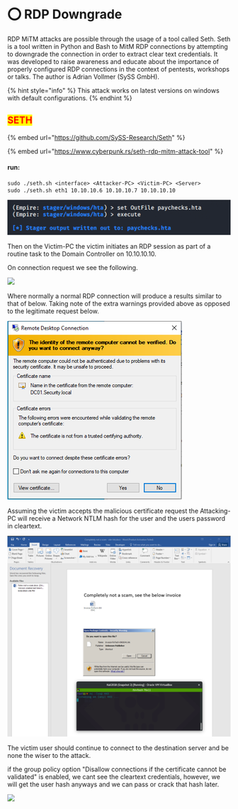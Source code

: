 # ⭕ RDP Downgrade

RDP MiTM attacks are possible through the usage of a tool called Seth. Seth is a tool written in Python and Bash to MitM RDP connections by attempting to downgrade the connection in order to extract clear text credentials. It was developed to raise awareness and educate about the importance of properly configured RDP connections in the context of pentests, workshops or talks. The author is Adrian Vollmer (SySS GmbH).

{% hint style="info" %}
This attack works on latest versions on windows with default configurations.
{% endhint %}

## <mark style="color:red;">SETH</mark>

{% embed url="https://github.com/SySS-Research/Seth" %}

{% embed url="https://www.cyberpunk.rs/seth-rdp-mitm-attack-tool" %}

#### run:

```
sudo ./seth.sh <interface> <Attacker-PC> <Victim-PC> <Server>
sudo ./seth.sh eth1 10.10.10.6 10.10.10.7 10.10.10.10 
```

![](<../../.gitbook/assets/image (10) (1).png>)

Then on the Victim-PC the victim initiates an RDP session as part of a routine task to the Domain Controller on 10.10.10.10.

On connection request we see the following.

![](<../../.gitbook/assets/image (3) (1).png>)

Where normally a normal RDP connection will produce a results similar to that of below. Taking note of the extra warnings provided above as opposed to the legitimate request below.

![](<../../.gitbook/assets/image (22) (1) (1) (1).png>)

Assuming the victim accepts the malicious certificate request the Attacking-PC will receive a Network NTLM hash for the user and the users password in cleartext.

![](<../../.gitbook/assets/image (2) (1) (1).png>)

The victim user should continue to connect to the destination server and be none the wiser to the attack.

if the group policy option  "Disallow connections if the certificate cannot be validated" is enabled, we cant see the cleartext credentials, however, we will get the user hash anyways and we can pass or crack that hash later.

![](<../../.gitbook/assets/image (14) (1) (1) (1).png>)
